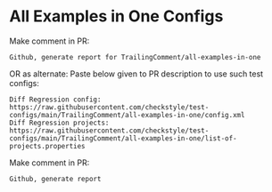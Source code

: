 # All Examples in One Configs
Make comment in PR:
```
Github, generate report for TrailingComment/all-examples-in-one
```
OR as alternate:
Paste below given to PR description to use such test configs:
```
Diff Regression config: https://raw.githubusercontent.com/checkstyle/test-configs/main/TrailingComment/all-examples-in-one/config.xml
Diff Regression projects: https://raw.githubusercontent.com/checkstyle/test-configs/main/TrailingComment/all-examples-in-one/list-of-projects.properties
```
Make comment in PR:
```
Github, generate report
```

